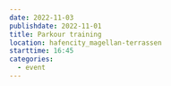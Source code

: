 ```yaml
---
date: 2022-11-03
publishdate: 2022-11-01
title: Parkour training
location: hafencity_magellan-terrassen
starttime: 16:45
categories:
  - event
---
```

